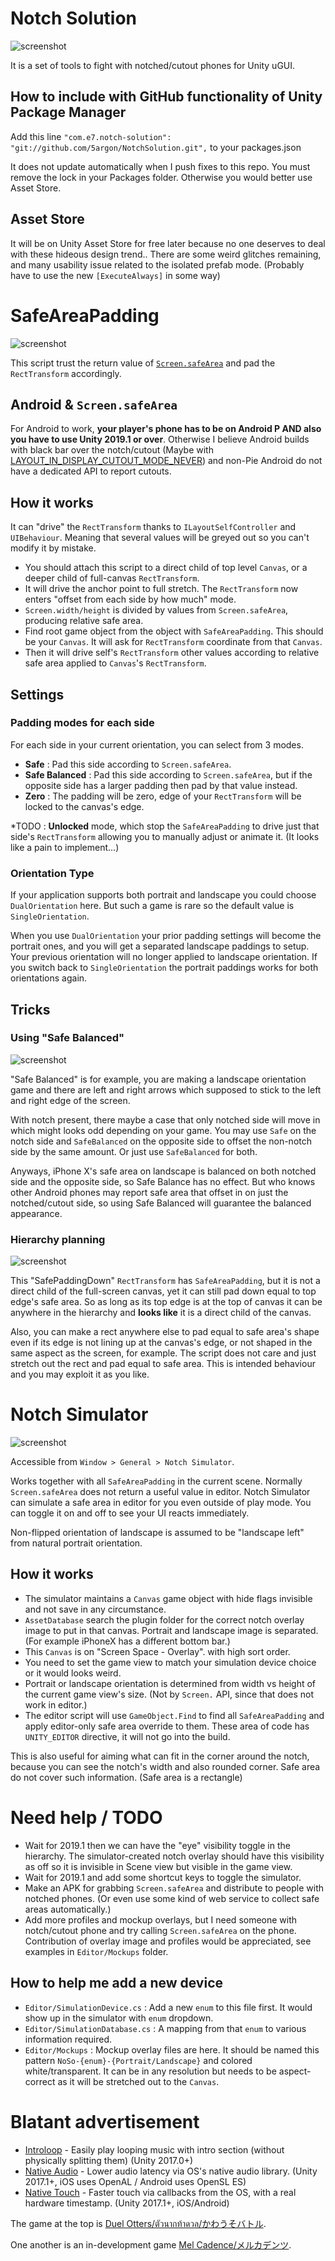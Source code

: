 # Notch Solution

![screenshot](.ssMain.gif)

It is a set of tools to fight with notched/cutout phones for Unity uGUI.

## How to include with GitHub functionality of Unity Package Manager

Add this line `"com.e7.notch-solution": "git://github.com/5argon/NotchSolution.git",` to your packages.json

It does not update automatically when I push fixes to this repo. You must remove the lock in your Packages folder. Otherwise you would better use Asset Store.

## Asset Store

It will be on Unity Asset Store for free later because no one deserves to deal with these hideous design trend.. There are some weird glitches remaining, and many usability issue related to the isolated prefab mode. (Probably have to use the new `[ExecuteAlways]` in some way)

# SafeAreaPadding

![screenshot](.ssSafePad.gif)

This script trust the return value of [`Screen.safeArea`](https://docs.unity3d.com/ScriptReference/Screen-safeArea.html) and pad the `RectTransform` accordingly.

## Android & `Screen.safeArea`

For Android to work, **your player's phone has to be on Android P AND also you have to use Unity 2019.1 or over**. Otherwise I believe Android builds with black bar over the notch/cutout (Maybe with [LAYOUT_IN_DISPLAY_CUTOUT_MODE_NEVER](https://developer.android.com/guide/topics/display-cutout/#never_render_content_in_the_display_cutout_area)) and non-Pie Android do not have a dedicated API to report cutouts.

## How it works

It can "drive" the `RectTransform` thanks to `ILayoutSelfController` and `UIBehaviour`. Meaning that several values will be greyed out so you can't modify it by mistake.

- You should attach this script to a direct child of top level `Canvas`, or a deeper child of full-canvas `RectTransform`.
- It will drive the anchor point to full stretch. The `RectTransform` now enters "offset from each side by how much" mode.
- `Screen.width/height` is divided by values from `Screen.safeArea`, producing relative safe area.
- Find root game object from the object with `SafeAreaPadding`. This should be your `Canvas`. It will ask for `RectTransform` coordinate from that `Canvas`.
- Then it will drive self's `RectTransform` other values according to relative safe area applied to `Canvas`'s `RectTransform`.

## Settings 

### Padding modes for each side

For each side in your current orientation, you can select from 3 modes.

- **Safe** : Pad this side according to `Screen.safeArea`.
- **Safe Balanced** : Pad this side according to `Screen.safeArea`, but if the opposite side has a larger padding then pad by that value instead.
- **Zero** : The padding will be zero, edge of your `RectTransform` will be locked to the canvas's edge.

*TODO : **Unlocked** mode, which stop the `SafeAreaPadding` to drive just that side's `RectTransform` allowing you to manually adjust or animate it. (It looks like a pain to implement...)

### Orientation Type

If your application supports both portrait and landscape you could choose `DualOrientation` here. But such a game is rare so the default value is `SingleOrientation`.

When you use `DualOrientation` your prior padding settings will become the portrait ones, and you will get a separated landscape paddings to setup. Your previous orientation will no longer applied to landscape orientation. If you switch back to `SingleOrientation` the portrait paddings works for both orientations again.

## Tricks

### Using "Safe Balanced"

![screenshot](.ssSafeBalanced.gif)

"Safe Balanced" is for example, you are making a landscape orientation game and there are left and right arrows which supposed to stick to the left and right edge of the screen.

With notch present, there maybe a case that only notched side will move in which might looks odd depending on your game. You may use `Safe` on the notch side and `SafeBalanced` on the opposite side to offset the non-notch side by the same amount. Or just use `SafeBalanced` for both.

Anyways, iPhone X's safe area on landscape is balanced on both notched side and the opposite side, so Safe Balance has no effect. But who knows other Android phones may report safe area that offset in on just the notched/cutout side, so using Safe Balanced will guarantee the balanced appearance.

### Hierarchy planning

![screenshot](.ssTrick.png)

This "SafePaddingDown" `RectTransform` has `SafeAreaPadding`, but it is not a direct child of the full-screen canvas, yet it can still pad down equal to top edge's safe area. So as long as its top edge is at the top of canvas it can be anywhere in the hierarchy and **looks like** it is a direct child of the canvas.

Also, you can make a rect anywhere else to pad equal to safe area's shape even if its edge is not lining up at the canvas's edge, or not shaped in the same aspect as the screen, for example. The script does not care and just stretch out the rect and pad equal to safe area. This is intended behaviour and you may exploit it as you like.

# Notch Simulator

![screenshot](.ssNotchSim.png)

Accessible from `Window > General > Notch Simulator`. 

Works together with all `SafeAreaPadding` in the current scene. Normally `Screen.safeArea` does not return a useful value in editor. Notch Simulator can simulate a safe area in editor for you even outside of play mode. You can toggle it on and off to see your UI reacts immediately.

Non-flipped orientation of landscape is assumed to be "landscape left" from natural portrait orientation.

## How it works

- The simulator maintains a `Canvas` game object with hide flags invisible and not save in any circumstance.
- `AssetDatabase` search the plugin folder for the correct notch overlay image to put in that canvas. Portrait and landscape image is separated. (For example iPhoneX has a different bottom bar.)
- This `Canvas` is on "Screen Space - Overlay". with high sort order.
- You need to set the game view to match your simulation device choice or it would looks weird.
- Portrait or landscape orientation is determined from width vs height of the current game view's size. (Not by `Screen.` API, since that does not work in editor.)
- The editor script will use `GameObject.Find` to find all `SafeAreaPadding` and apply editor-only safe area override to them. These area of code has `UNITY_EDITOR` directive, it will not go into the build.

This is also useful for aiming what can fit in the corner around the notch, because you can see the notch's width and also rounded corner. Safe area do not cover such information. (Safe area is a rectangle)

# Need help / TODO

- Wait for 2019.1 then we can have the "eye" visibility toggle in the hierarchy. The simulator-created notch overlay should have this visibility as off so it is invisible in Scene view but visible in the game view.
- Wait for 2019.1 and add some shortcut keys to toggle the simulator.
- Make an APK for grabbing `Screen.safeArea` and distribute to people with notched phones. (Or even use some kind of web service to collect safe areas automatically.)
- Add more profiles and mockup overlays, but I need someone with notch/cutout phone and try calling `Screen.safeArea` on the phone. Contribution of overlay image and profiles would be appreciated, see examples in `Editor/Mockups` folder. 

## How to help me add a new device

- `Editor/SimulationDevice.cs` : Add a new `enum` to this file first. It would show up in the simulator with `enum` dropdown.
- `Editor/SimulationDatabase.cs` : A mapping from that `enum` to various information required.
- `Editor/Mockups` : Mockup overlay files are here. It should be named this pattern `NoSo-{enum}-{Portrait/Landscape}` and colored white/transparent. It can be in any resolution but needs to be aspect-correct as it will be stretched out to the `Canvas`.

# Blatant advertisement

- [Introloop](http://exceed7.com/introloop/) - Easily play looping music with intro section (without physically splitting them) (Unity 2017.0+)
- [Native Audio](http://exceed7.com/native-audio/) - Lower audio latency via OS's native audio library. (Unity 2017.1+, iOS uses OpenAL / Android uses OpenSL ES)
- [Native Touch](http://exceed7.com/native-touch/) - Faster touch via callbacks from the OS, with a real hardware timestamp. (Unity 2017.1+, iOS/Android)

The game at the top is [Duel Otters/ตัวนากท้าดวล/かわうそバトル](http://exceed7.com/duel-otters).

One another is an in-development game [Mel Cadence/メルカデンツ](http://exceed7.com/mel-cadence).